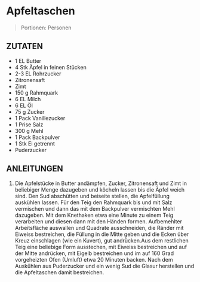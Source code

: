 # Apfeltaschen

> Portionen:  Personen

## ZUTATEN
* 1 EL Butter
* 4 Stk Äpfel in feinen Stücken
* 2-3 EL Rohrzucker
* Zitronensaft
* Zimt
* 150 g Rahmquark
* 6 EL Milch
* 6 EL Öl
* 75 g Zucker
* 1 Pack Vanillezucker
* 1 Prise Salz
* 300 g Mehl
* 1 Pack Backpulver
* 1 Stk Ei getrennt
* Puderzucker


## ANLEITUNGEN
1. Die Apfelstücke in Butter andämpfen, Zucker, Zitronensaft und Zimt in beliebiger Menge dazugeben und köcheln lassen bis die Äpfel weich sind. Den Sud abschütten und beiseite stellen, die Apfelfüllung auskühlen lassen. Für den Teig den Rahmquark bis und mit Salz vermischen und dann das mit dem Backpulver vermischten Mehl dazugeben. Mit dem Knethaken etwa eine Minute zu einem Teig verarbeiten und diesen dann mit den Händen formen. Aufbemehlter Arbeitsfläche auswallen und Quadrate ausschneiden, die Ränder mit Eiweiss bestreichen, die Füllung in die Mitte geben und die Ecken über Kreuz einschlagen (wie ein Kuvert), gut andrücken.Aus dem restlichen Teig eine beliebige Form ausstechen, mit Eiweiss bestreichen und auf der Mitte andrücken, mit Eigelb bestreichen und im auf 160 Grad vorgeheizten Ofen (Umluft) etwa 20 Minuten backen. Nach dem Auskühlen aus Puderzucker und ein wenig Sud die Glasur herstellen und die Apfeltaschen damit bestreichen.

